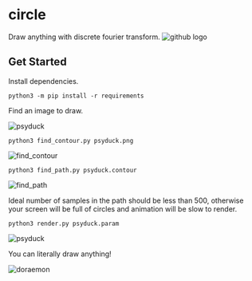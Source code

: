 # circle
Draw anything with discrete fourier transform.
![github logo](https://user-images.githubusercontent.com/661451/61032364-27c1ee00-a376-11e9-9535-443d3fc5af2c.gif)

## Get Started
Install dependencies.
```
python3 -m pip install -r requirements
```

Find an image to draw.

![psyduck](https://user-images.githubusercontent.com/661451/61032306-095bf280-a376-11e9-968e-35e9cfe8a427.png)


```
python3 find_contour.py psyduck.png
```

![find_contour](https://user-images.githubusercontent.com/661451/61032397-37d9cd80-a376-11e9-8f26-a154da89c034.png)

```
python3 find_path.py psyduck.contour
```

![find_path](https://user-images.githubusercontent.com/661451/61032416-43c58f80-a376-11e9-9888-74c476ed0003.png)

Ideal number of samples in the path should be less than 500, otherwise your screen will be full of circles and animation will be slow to render.


```
python3 render.py psyduck.param
```

![psyduck](https://user-images.githubusercontent.com/661451/61032543-7c656900-a376-11e9-85be-af76735843b5.gif)

You can literally draw anything!

![doraemon](https://user-images.githubusercontent.com/661451/61033903-33fb7a80-a379-11e9-8b1f-f57799977bdc.gif)
